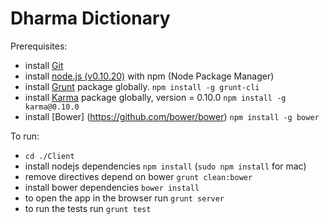 Dharma Dictionary
==============

Prerequisites:
* install [Git](http://git-scm.com/)
* install [node.js (v0.10.20)](http://nodejs.org/) with npm (Node Package Manager)
* install [Grunt](https://github.com/gruntjs/grunt) package globally.  `npm install -g grunt-cli`
* install [Karma](http://karma-runner.github.io/0.10/index.html) package globally, version = 0.10.0  `npm install -g karma@0.10.0`
* install [Bower] (https://github.com/bower/bower) ` npm install -g bower `

To run:
* `cd ./Client`
* install nodejs dependencies `npm install`  (`sudo npm install` for mac)
* remove directives depend on bower `grunt clean:bower`
* install bower dependencies `bower install`
* to open the app in the browser run `grunt server`
* to run the tests run `grunt test`



